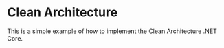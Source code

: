 # Clean Architecture

This is a simple example of how to implement the Clean Architecture .NET Core.